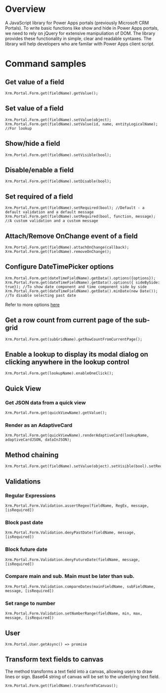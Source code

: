 # Overview
A JavaScript library for Power Apps portals (previously Microsoft CRM Portals). To write basic functions like show and hide in Power Apps portals, we need to rely on jQuery for extensive manipuliation of DOM. The library provides these functionality in simple, clear and readable syntaxes. The library will help developers who are familar with Power Apps client script.

# Command samples
## Get value of a field
```
Xrm.Portal.Form.get(fieldName).getValue();
```
## Set value of a field
```
Xrm.Portal.Form.get(fieldName).setValue(object);
Xrm.Portal.Form.get(fieldName).setValue(id, name, entityLogicalName); //For lookup
```
## Show/hide a field
```
Xrm.Portal.Form.get(fieldName).setVisible(bool);
```
## Disable/enable a field
```
Xrm.Portal.Form.get(fieldName).setDisable(bool);
```
## Set required of a field
```
Xrm.Portal.Form.get(fieldName).setRequired(bool); //Default - a default validation and a default message
Xrm.Portal.Form.get(fieldName).setRequired(bool, function, message); //A custom validation and a custom message
```
## Attach/Remove OnChange event of a field
```
Xrm.Portal.Form.get(fieldName).attachOnChange(callback);
Xrm.Portal.Form.get(fieldName).removeOnChange();
```
## Configure DateTimePicker options
```
Xrm.Portal.Form.get(dateTimeFieldName).getData().options({options});
Xrm.Portal.Form.get(dateTimeFieldName).getData().options({ sideBySide: true}); //To show date component and time component side by side
Xrm.Portal.Form.get(dateTimeFieldName).getData().minDate(new Date()); //To disable selecting past date
```
Refer to more options [here](https://getdatepicker.com/4/)
## Get a row count from current page of the sub-grid
```
Xrm.Portal.Form.get(subGridName).getRowCountFromCurrentPage();
```
## Enable a lookup to display its modal dialog on clicking anywhere in the lookup control
```
Xrm.Portal.Form.get(lookupName).enableOneClick();
```
## Quick View
### Get JSON data from a quick view
```
Xrm.Portal.Form.get(quickViewName).getValue();
```
### Render as an AdaptiveCard
```
Xrm.Portal.Form.get(quickViewName).renderAdaptiveCard(lookupName, adaptiveCardJSON, dataInJSON);
```
## Method chaining
```
Xrm.Portal.Form.get(fieldName).setValue(object).setVisible(bool).setRequired(bool);
```
## Validations
### Regular Expressions
```
Xrm.Portal.Form.Validation.assertRegex(fieldName, RegEx, message, [isRequired])
```
### Block past date
```
Xrm.Portal.Form.Validation.denyPastDate(fieldName, message, [isRequired])
```

### Block future date
```
Xrm.Portal.Form.Validation.denyFutureDate(fieldName, message, [isRequired])
```

### Compare main and sub. Main must be later than sub.
```
Xrm.Portal.Form.Validation.compareDates(mainFieldName, subFieldName, message, [isRequired])
```

### Set range to number
```
Xrm.Portal.Form.Validation.setNumberRange(fieldName, min, max, message, [isRequired])
```

## User
```
Xrm.Portal.User.getAsync() => promise
```

## Transform text fields to canvas
The method transforms a text field into a canvas, allowing users to draw lines or sign. Base64 string of canvas will be set to the underlying text field.
```
Xrm.Portal.Form.get(fieldName).transformToCanvas();
```
